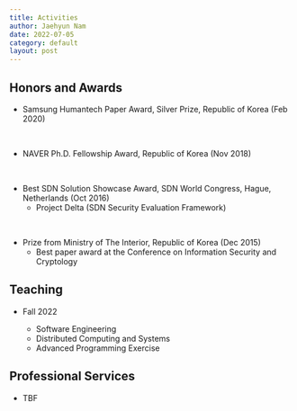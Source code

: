 ```yaml
---
title: Activities
author: Jaehyun Nam
date: 2022-07-05
category: default
layout: post
---
```


## Honors and Awards

- Samsung Humantech Paper Award, Silver Prize, Republic of Korea (Feb 2020)

<br />

- NAVER Ph.D. Fellowship Award, Republic of Korea (Nov 2018)

<br />

- Best SDN Solution Showcase Award, SDN World Congress, Hague, Netherlands (Oct 2016)
	- Project Delta (SDN Security Evaluation Framework)

<br />

- Prize from Ministry of The Interior, Republic of Korea (Dec 2015)
	- Best paper award at the Conference on Information Security and Cryptology

## Teaching

- Fall 2022

	- Software Engineering
	- Distributed Computing and Systems
	- Advanced Programming Exercise

## Professional Services

- TBF

